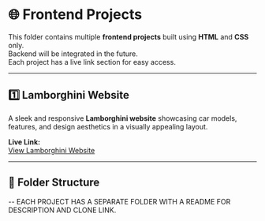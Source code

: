 
# 🌐 Frontend Projects

This folder contains multiple **frontend projects** built using **HTML** and **CSS** only.  
Backend will be integrated in the future.  
Each project has a live link section for easy access.  

---

## 1️⃣ Lamborghini Website

A sleek and responsive **Lamborghini website** showcasing car models, features, and design aesthetics in a visually appealing layout.  

**Live Link:**  
[View Lamborghini Website](https://lamborghini-live.vercel.app/)  <!-- Replace # with your Vercel or live URL -->

---


## 📂 Folder Structure
-- EACH PROJECT HAS A SEPARATE FOLDER WITH A README FOR DESCRIPTION AND CLONE LINK.
